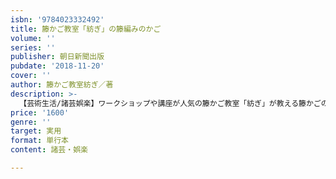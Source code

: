 ```yaml
---
isbn: '9784023332492'
title: 籐かご教室「紡ぎ」の籐編みのかご
volume: ''
series: ''
publisher: 朝日新聞出版
pubdate: '2018-11-20'
cover: ''
author: 籐かご教室紡ぎ／著
description: >-
  【芸術生活/諸芸娯楽】ワークショップや講座が人気の籐かご教室「紡ぎ」が教える籐かごの基礎本。超初心者でも作れる小さなアイテから、ちょっと頑張りたいおでかけ用のかごまで。全作品をプロセスで紹介しているからわかりやすい。
price: '1600'
genre: ''
target: 実用
format: 単行本
content: 諸芸・娯楽

---
```

